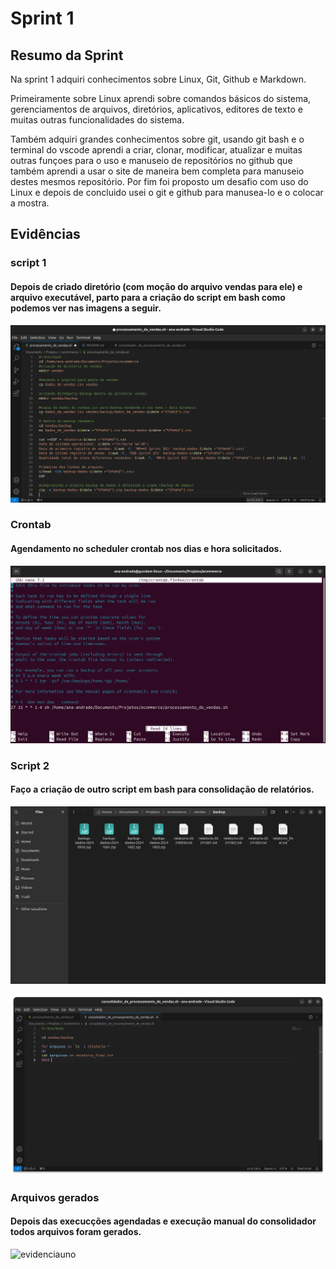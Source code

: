 # Sprint 1

## Resumo da Sprint 

Na sprint 1 adquiri conhecimentos sobre Linux, Git, Github e Markdown.

Primeiramente sobre Linux aprendi sobre comandos básicos do sistema, gerenciamentos de arquivos, diretórios, aplicativos, editores de texto e muitas outras funcionalidades do sistema. 

Também adquiri grandes conhecimentos sobre git, usando git bash e o terminal do vscode aprendi a criar, clonar, modificar, atualizar e muitas outras funçoes para o uso e manuseio de repositórios no github que também aprendi a usar o site de maneira bem completa para manuseio destes mesmos repositório.
Por fim foi proposto um desafio com uso do Linux e depois de concluido usei o git e github para manusea-lo e o colocar a mostra.

## Evidências 

### script 1
#### Depois de criado diretório (com moção do arquivo vendas para ele) e arquivo executável, parto para a criação do script em bash como podemos ver nas imagens a seguir.

![evidencia](Evidências/2.png)

### Crontab
#### Agendamento no scheduler crontab nos dias e hora solicitados.

![evidencia](Evidências/4.png)

### Script 2
#### Faço a criação de outro script em bash para consolidação de relatórios.

![evidencia](Evidências/7.png)

![evidenciauno](Evidências/5.png)

### Arquivos gerados
#### Depois das execucções agendadas e execução manual do consolidador todos arquivos foram gerados.

![evidenciauno](Evidências/desafio1.png)
